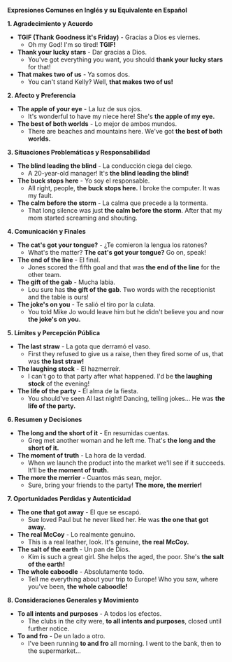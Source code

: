 **Expresiones Comunes en Inglés y su Equivalente en Español**

**1. Agradecimiento y Acuerdo**

*   **TGIF (Thank Goodness it's Friday)** - Gracias a Dios es viernes.
    *   Oh my God! I'm so tired! **TGIF!**
*   **Thank your lucky stars** - Dar gracias a Dios.
    *   You've got everything you want, you should **thank your lucky stars** for that!
*   **That makes two of us** - Ya somos dos.
    *   You can't stand Kelly? Well, **that makes two of us!**

**2. Afecto y Preferencia**

*   **The apple of your eye** - La luz de sus ojos.
    *   It's wonderful to have my niece here! She's **the apple of my eye.**
*   **The best of both worlds** - Lo mejor de ambos mundos.
    *   There are beaches and mountains here. We've got **the best of both worlds.**

**3. Situaciones Problemáticas y Responsabilidad**

*   **The blind leading the blind** - La conducción ciega del ciego.
    *   A 20-year-old manager! It's **the blind leading the blind!**
*   **The buck stops here** - Yo soy el responsable.
    *   All right, people, **the buck stops here.** I broke the computer. It was my fault.
*   **The calm before the storm** - La calma que precede a la tormenta.
    *   That long silence was just **the calm before the storm**. After that my mom started screaming and shouting.

**4. Comunicación y Finales**

*   **The cat's got your tongue?** - ¿Te comieron la lengua los ratones?
    *   What's the matter? **The cat's got your tongue?** Go on, speak!
*   **The end of the line** - El final.
    *   Jones scored the fifth goal and that was **the end of the line** for the other team.
*   **The gift of the gab** - Mucha labia.
    *   Lou sure has **the gift of the gab**. Two words with the receptionist and the table is ours!
*   **The joke's on you** - Te salió el tiro por la culata.
    *   You told Mike Jo would leave him but he didn't believe you and now **the joke's on you.**

**5. Límites y Percepción Pública**

*   **The last straw** - La gota que derramó el vaso.
    *   First they refused to give us a raise, then they fired some of us, that was **the last straw!**
*   **The laughing stock** - El hazmerreír.
    *   I can't go to that party after what happened. I'd be **the laughing stock** of the evening!
*   **The life of the party** - El alma de la fiesta.
    *   You should've seen Al last night! Dancing, telling jokes... He was **the life of the party.**

**6. Resumen y Decisiones**

*   **The long and the short of it** - En resumidas cuentas.
    *   Greg met another woman and he left me. That's **the long and the short of it.**
*   **The moment of truth** - La hora de la verdad.
    *   When we launch the product into the market we'll see if it succeeds. It'll be **the moment of truth.**
*   **The more the merrier** - Cuantos más sean, mejor.
    *   Sure, bring your friends to the party! **The more, the merrier!**

**7. Oportunidades Perdidas y Autenticidad**

*   **The one that got away** - El que se escapó.
    *   Sue loved Paul but he never liked her. He was **the one that got away.**
*   **The real McCoy** - Lo realmente genuino.
    *   This is a real leather, look. It's genuine, **the real McCoy.**
*   **The salt of the earth** - Un pan de Dios.
    *   Kim is such a great girl. She helps the aged, the poor. She's **the salt of the earth!**
*   **The whole caboodle** - Absolutamente todo.
    *   Tell me everything about your trip to Europe! Who you saw, where you've been, **the whole caboodle!**

**8. Consideraciones Generales y Movimiento**

*   **To all intents and purposes** - A todos los efectos.
    *   The clubs in the city were, **to all intents and purposes**, closed until further notice.
*   **To and fro** - De un lado a otro.
    *   I've been running **to and fro** all morning. I went to the bank, then to the supermarket...
